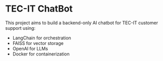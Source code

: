 # TEC-IT ChatBot

This project aims to build a backend-only AI chatbot for TEC-IT customer support using:
- LangChain for orchestration
- FAISS for vector storage
- OpenAI for LLMs
- Docker for containerization
